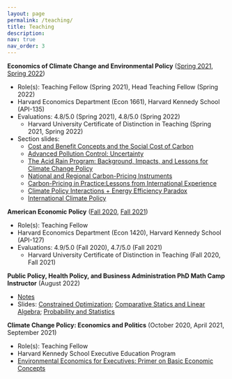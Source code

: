 ```yaml
---
layout: page
permalink: /teaching/
title: Teaching
description:
nav: true
nav_order: 3
---
```


<strong>Economics of Climate Change and Environmental Policy</strong> ([Spring 2021](https://jacobbradt.com/assets/pdf/teaching/econ1661/harvard_econ1661_syllabus_21.pdf), [Spring 2022](https://jacobbradt.com/assets/pdf/teaching/econ1661/harvard_econ1661_syllabus_22.pdf))
* Role(s): Teaching Fellow (Spring 2021), Head Teaching Fellow (Spring 2022)
* Harvard Economics Department (Econ 1661), Harvard Kennedy School (API-135)
* Evaluations: 4.8/5.0 (Spring 2021), 4.8/5.0 (Spring 2022)
    * Harvard University Certificate of Distinction in Teaching (Spring 2021, Spring 2022)
* Section slides:
    * [Cost and Benefit Concepts and the Social Cost of Carbon](https://jacobbradt.com/assets/pdf/teaching/econ1661/econ1661_spring2021_section3.pdf)
    * [Advanced Pollution Control: Uncertainty](https://jacobbradt.com/assets/pdf/teaching/econ1661/econ1661_spring2022_section6.pdf)
    * [The Acid Rain Program: Background, Impacts, and Lessons for Climate Change Policy](https://jacobbradt.com/assets/pdf/teaching/econ1661/econ1661_spring2022_section8.pdf)
    * [National and Regional Carbon-Pricing Instruments](https://jacobbradt.com/assets/pdf/teaching/econ1661/econ1661_spring2022_section9.pdf)
    * [Carbon-Pricing in Practice:Lessons from International Experience](https://jacobbradt.com/assets/pdf/teaching/econ1661/econ1661_spring2022_section10.pdf)
    * [Climate Policy Interactions + Energy Efficiency Paradox](https://jacobbradt.com/assets/pdf/teaching/econ1661/econ1661_spring2022_section11.pdf)
    * [International Climate Policy](https://jacobbradt.com/assets/pdf/teaching/econ1661/econ1661_spring2022_section12.pdf)


<strong>American Economic Policy</strong> ([Fall 2020](https://jacobbradt.com/assets/pdf/teaching/econ1420/harvard_econ1420_syllabus_20.pdf), [Fall 2021](https://jacobbradt.com/assets/pdf/teaching/econ1420/harvard_econ1420_syllabus_21.pdf))
* Role(s): Teaching Fellow
* Harvard Economics Department (Econ 1420), Harvard Kennedy School (API-127)
* Evaluations: 4.9/5.0 (Fall 2020), 4.7/5.0 (Fall 2021)
    * Harvard University Certificate of Distinction in Teaching (Fall 2020, Fall 2021)


<strong>Public Policy, Health Policy, and Business Administration PhD Math Camp Instructor</strong> (August 2022)
* [Notes](https://jacobbradt.com/assets/pdf/teaching/math_camp/MathCamp_Part2_LectureNotes_2022.pdf)
* Slides: [Constrained Optimization](https://jacobbradt.com/assets/pdf/teaching/math_camp/Day1_Constrained_Optimization.pdf); [Comparative Statics and Linear Algebra](https://jacobbradt.com/assets/pdf/teaching/math_camp/Day2_Comparative_Statics_Linear_Algebra.pdf); [Probability and Statistics](https://jacobbradt.com/assets/pdf/teaching/math_camp/Day3_Probability_and_Statistics.pdf)


<strong>Climate Change Policy: Economics and Politics</strong> (October 2020, April 2021, September 2021)
* Role(s): Teaching Fellow
* Harvard Kennedy School Executive Education Program
* [Environmental Economics for Executives: Primer on Basic Economic Concepts](https://jacobbradt.com/assets/pdf/teaching/exed/Bradt_EnvironmentalEconForExecutives_Background.pdf)
